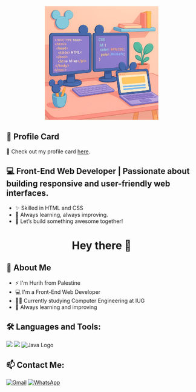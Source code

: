<div align="center">
<img src="https://raw.githubusercontent.com/hurih2003/hurih2003/main/coding.jpg" width="300"/>
</div>

## 🔗 Profile Card

🌟 Check out my profile card [here](https://hurih2003.github.io/profile-card/).


## 💻 Front-End Web Developer | Passionate about building responsive and user-friendly web interfaces.
- ✨ Skilled in HTML and CSS
- 🎯 Always learning, always improving.
- 🚀 Let’s build something awesome together!


<h1 align="center">Hey there 👋</h1>

## 🧠 About Me
- ⚡ I'm Hurih from Palestine  
- 💻 I'm a Front-End Web Developer  
- 👩‍💻 Currently studying Computer  Engineering at IUG
- 🌱 Always learning and improving  

## 🛠️ Languages and Tools:
<p>
  <img src="https://cdn.jsdelivr.net/gh/devicons/devicon/icons/html5/html5-original.svg" width="40"/>
  <img src="https://cdn.jsdelivr.net/gh/devicons/devicon/icons/css3/css3-original.svg" width="40"/>
  <img src="https://upload.wikimedia.org/wikipedia/en/3/30/Java_programming_language_logo.svg" alt="Java Logo" width="100">


</p>

## 📫 Contact Me:
[![Gmail](https://img.shields.io/badge/Gmail-red?logo=gmail&style=for-the-badge)](mailto:your-HURIH2003@gmail.com)
[![WhatsApp](https://img.shields.io/badge/WhatsApp-25D366?logo=whatsapp&logoColor=white&style=for-the-badge)](https://wa.me/+97099894266)




